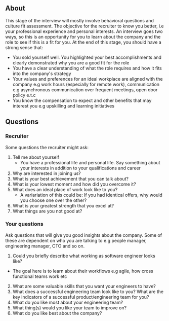 ## About
This stage of the interview will mostly involve behavioral questions and culture fit assessment. The objective for the recruiter to know you better, i.e your professional experience and personal interests. An interview goes two ways, so this is an opportunity for you to learn about the company and the role to see if this is a fit for you. At the end of this stage, you should have a strong sense that:

- You sold yourself well. You highlighted your best accomplishments and clearly demonstrated why you are a good fit for the role
- You have a clear understanding of what the role requires and how it fits into the company's strategy
- Your values and preferences for an ideal workplace are aligned with the company e.g work hours (especially for remote work), communication e.g asynchronous communication over frequent meetings, open door policy e.t.c
- You know the compensation to expect and other benefits that may interest you e.g upskilling and learning initiatives

## Questions
### Recruiter
Some questions the recruiter might ask:

1. Tell me about yourself
    - You have a professional life and personal life. Say something about your interests in addition to your qualifications and career
2. Why are interested in joining us?
3. What is your best achievement that you can talk about?
4. What is your lowest moment and how did you overcome it?
5. What does an ideal place of work look like to you?
    - A variariation of this could be: If you had identical offers, why would you choose one over the other?
6. What is your greatest strength that you excel at?
7. What things are you not good at?

### Your questions
Ask questions that will give you good insights about the company. Some of these are dependent on who you are talking to e.g people manager, engineering manager, CTO and so on.

1. Could you briefly describe what working as software engineer looks like?
 - The goal here is to learn about their workflows e.g agile, how cross functional teams work etc
2. What are some valuable skills that you want your engineers to have?
3. What does a successful engineering team look like to you? What are the key indicators of a successful product/engineering team for you?
4. What do you like most about your engineering team?
5. What thing(s) would you like your team to improve on?
6. What do you like best about the company?
